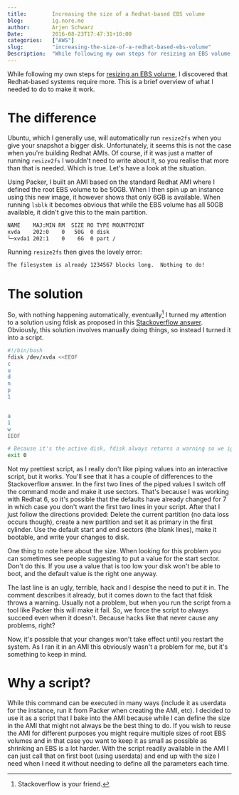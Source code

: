 ```yaml
---
title:        Increasing the size of a Redhat-based EBS volume  
blog:         ig.nore.me  
author:       Arjen Schwarz  
Date:         2016-08-23T17:47:31+10:00
categories:   ["AWS"]
slug:         "increasing-the-size-of-a-redhat-based-ebs-volume"
Description:  "While following my own steps for resizing an EBS volume, I discovered that Redhat-based systems require more."
---
```


While following my own steps for [resizing an EBS volume][rootebs], I discovered that Redhat-based systems require more. This is a brief overview of what I needed to do to make it work.

# The difference

Ubuntu, which I generally use, will automatically run `resize2fs` when you give your snapshot a bigger disk. Unfortunately, it seems this is not the case when you're building Redhat AMIs. Of course, if it was just a matter of running `resize2fs` I wouldn't need to write about it, so you realise that more than that is needed. Which is true. Let's have a look at the situation.

Using Packer, I built an AMI based on the standard Redhat AMI where I defined the root EBS volume to be 50GB. When I then spin up an instance using this new image, it however shows that only 6GB is available. When running `lsblk` it becomes obvious that while the EBS volume has all 50GB available, it didn't give this to the main partition.

```bash
NAME    MAJ:MIN RM  SIZE RO TYPE MOUNTPOINT
xvda    202:0    0   50G  0 disk
└─xvda1 202:1    0    6G  0 part /
```

Running `resize2fs` then gives the lovely error:

```bash
The filesystem is already 1234567 blocks long.  Nothing to do!
```

[rootebs]: /2015/03/increasing-the-size-of-a-root-ebs-volume/

# The solution

So, with nothing happening automatically, eventually[^stack] I turned my attention to a solution using fdisk as proposed in this [Stackoverflow answer][fdiskso]. Obviously, this solution involves manually doing things, so instead I turned it into a script.

```bash
#!/bin/bash
fdisk /dev/xvda <<EEOF
c
u
d
n
p
1


a
1
w
EEOF

# Because it's the active disk, fdisk always returns a warning so we ignore that
exit 0
```

Not my prettiest script, as I really don't like piping values into an interactive script, but it works. You'll see that it has a couple of differences to the Stackoverflow answer. In the first two lines of the piped values I switch off the command mode and make it use sectors. That's because I was working with Redhat 6, so it's possible that the defaults have already changed for 7 in which case you don't want the first two lines in your script. After that I just follow the directions provided: Delete the current partition (no data loss occurs though), create a new partition and set it as primary in the first cylinder. Use the default start and end sectors (the blank lines), make it bootable, and write your changes to disk.

One thing to note here about the size. When looking for this problem you can sometimes see people suggesting to put a value for the start sector. Don't do this. If you use a value that is too low your disk won't be able to boot, and the default value is the right one anyway.

The last line is an ugly, terrible, hack and I despise the need to put it in. The comment describes it already, but it comes down to the fact that fdisk throws a warning. Usually not a problem, but when you run the script from a tool like Packer this will make it fail. So, we force the script to always succeed even when it doesn't. Because hacks like that never cause any problems, right?

Now, it's possible that your changes won't take effect until you restart the system. As I ran it in an AMI this obviously wasn't a problem for me, but it's something to keep in mind.

# Why a script?

While this command can be executed in many ways (include it as userdata for the instance, run it from Packer when creating the AMI, etc). I decided to use it as a script that I bake into the AMI because while I can define the size in the AMI that might not always be the best thing to do. If you wish to reuse the AMI for different purposes you might require multiple sizes of root EBS volumes and in that case you want to keep it as small as possible as shrinking an EBS is a lot harder. With the script readily available in the AMI I can just call that on first boot (using userdata) and end up with the size I need when I need it without needing to define all the parameters each time.

[^stack]: Stackoverflow is your friend.

[fdiskso]: http://stackoverflow.com/a/14930504/5531735
